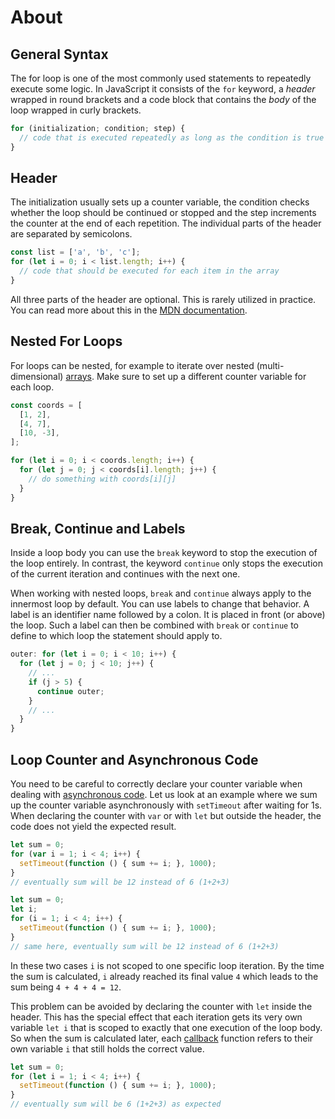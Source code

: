 # About

## General Syntax

The for loop is one of the most commonly used statements to repeatedly execute some logic.
In JavaScript it consists of the `for` keyword, a _header_ wrapped in round brackets and a code block that contains the _body_ of the loop wrapped in curly brackets.

```javascript
for (initialization; condition; step) {
  // code that is executed repeatedly as long as the condition is true
}
```

## Header

The initialization usually sets up a counter variable, the condition checks whether the loop should be continued or stopped and the step increments the counter at the end of each repetition.
The individual parts of the header are separated by semicolons.

```javascript
const list = ['a', 'b', 'c'];
for (let i = 0; i < list.length; i++) {
  // code that should be executed for each item in the array
}
```

All three parts of the header are optional.
This is rarely utilized in practice.
You can read more about this in the [MDN documentation][mdn-optional-header-parts].

## Nested For Loops

For loops can be nested, for example to iterate over nested (multi-dimensional) [arrays][concept-arrays].
Make sure to set up a different counter variable for each loop.

```javascript
const coords = [
  [1, 2],
  [4, 7],
  [10, -3],
];

for (let i = 0; i < coords.length; i++) {
  for (let j = 0; j < coords[i].length; j++) {
    // do something with coords[i][j]
  }
}
```

## Break, Continue and Labels

Inside a loop body you can use the `break` keyword to stop the execution of the loop entirely.
In contrast, the keyword `continue` only stops the execution of the current iteration and continues with the next one.

When working with nested loops, `break` and `continue` always apply to the innermost loop by default.
You can use labels to change that behavior.
A label is an identifier name followed by a colon.
It is placed in front (or above) the loop.
Such a label can then be combined with `break` or `continue` to define to which loop the statement should apply to.

```javascript
outer: for (let i = 0; i < 10; i++) {
  for (let j = 0; j < 10; j++) {
    // ...
    if (j > 5) {
      continue outer;
    }
    // ...
  }
}
```

## Loop Counter and Asynchronous Code

You need to be careful to correctly declare your counter variable when dealing with [asynchronous code][mdn-concept-asynchronous].
Let us look at an example where we sum up the counter variable asynchronously with `setTimeout` after waiting for 1s.
When declaring the counter with `var` or with `let` but outside the header, the code does not yield the expected result.

<!-- prettier-ignore-start -->
```javascript
let sum = 0;
for (var i = 1; i < 4; i++) {
  setTimeout(function () { sum += i; }, 1000);
}
// eventually sum will be 12 instead of 6 (1+2+3)
```
<!-- prettier-ignore-end -->

<!-- prettier-ignore-start -->
```javascript
let sum = 0;
let i;
for (i = 1; i < 4; i++) {
  setTimeout(function () { sum += i; }, 1000);
}
// same here, eventually sum will be 12 instead of 6 (1+2+3)
```
<!-- prettier-ignore-end -->

In these two cases `i` is not scoped to one specific loop iteration.
By the time the sum is calculated, `i` already reached its final value `4` which leads to the sum being `4 + 4 + 4 = 12`.

This problem can be avoided by declaring the counter with `let` inside the header.
This has the special effect that each iteration gets its very own variable `let i` that is scoped to exactly that one execution of the loop body.
So when the sum is calculated later, each [callback][concept-callbacks] function refers to their own variable `i` that still holds the correct value.

<!-- prettier-ignore-start -->
```javascript
let sum = 0;
for (let i = 1; i < 4; i++) {
  setTimeout(function () { sum += i; }, 1000);
}
// eventually sum will be 6 (1+2+3) as expected
```
<!-- prettier-ignore-end -->

[mdn-optional-header-parts]: https://developer.mozilla.org/en-US/docs/Web/JavaScript/Reference/Statements/for#optional_for_expressions
[concept-arrays]: /tracks/javascript/concepts/arrays
[concept-callbacks]: /tracks/javascript/concepts/callbacks
[mdn-concept-asynchronous]: https://developer.mozilla.org/en-US/docs/Learn/JavaScript/Asynchronous/Concepts
